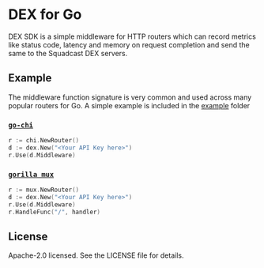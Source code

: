 # DEX for Go

DEX SDK is a simple middleware for HTTP routers which can record metrics like
status code, latency and memory on request completion and send the same to the Squadcast DEX servers.

## Example

The middleware function signature is very common and used across many popular routers for Go.
A simple example is included in the [example](example) folder


### [`go-chi`](https://github.com/go-chi/chi)

```go
r := chi.NewRouter()
d := dex.New("<Your API Key here>")
r.Use(d.Middleware)
```

### [`gorilla mux`](https://github.com/gorilla/mux)

```go
r := mux.NewRouter()
d := dex.New("<Your API Key here>")
r.Use(d.Middleware)
r.HandleFunc("/", handler)
```

## License

Apache-2.0 licensed. See the LICENSE file for details.